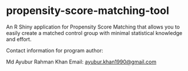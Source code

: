# propensity-score-matching-tool
An R Shiny application for Propensity Score Matching that allows you to easily create a matched control group with minimal statistical knowledge and effort.

Contact information for program author:

Md Ayubur Rahman Khan
Email: ayubur.khan1990@gmail.com
